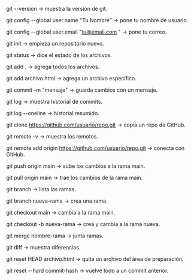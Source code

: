 git --version → muestra la versión de git.

git config --global user.name "Tu Nombre" → pone tu nombre de usuario.

git config --global user.email "tu@email.com
" → pone tu correo.

git init → empieza un repositorio nuevo.

git status → dice el estado de los archivos.

git add . → agrega todos los archivos.

git add archivo.html → agrega un archivo específico.

git commit -m "mensaje" → guarda cambios con un mensaje.

git log → muestra historial de commits.

git log --oneline → historial resumido.

git clone https://github.com/usuario/repo.git
 → copia un repo de GitHub.

git remote -v → muestra los remotos.

git remote add origin https://github.com/usuario/repo.git
 → conecta con GitHub.

git push origin main → sube los cambios a la rama main.

git pull origin main → trae los cambios de la rama main.

git branch → lista las ramas.

git branch nueva-rama → crea una rama.

git checkout main → cambia a la rama main.

git checkout -b nueva-rama → crea y cambia a la rama nueva.

git merge nombre-rama → junta ramas.

git diff → muestra diferencias.

git reset HEAD archivo.html → quita un archivo del área de preparación.

git reset --hard commit-hash → vuelve todo a un commit anterior.